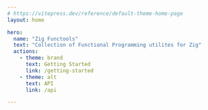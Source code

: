 ```yaml
---
# https://vitepress.dev/reference/default-theme-home-page
layout: home

hero:
  name: "Zig Functools"
  text: "Collection of Functional Programming utilites for Zig"
  actions:
    - theme: brand
      text: Getting Started
      link: /getting-started
    - theme: alt
      text: API
      link: /api

---
```


